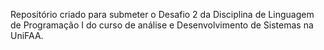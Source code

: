 Repositório criado para submeter o Desafio 2 da Disciplina de Linguagem de Programação I do curso de análise e Desenvolvimento de Sistemas na UniFAA.